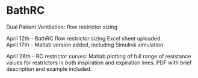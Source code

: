 # BathRC
Dual Patient Ventilation:  flow restrictor sizing

April 12th - BathRC flow restrictor sizing Excel sheet uploaded.  
April 17th - Matlab version added, including Simulink simulation

April 26th - RC restrictor curves: Matlab plotting of full range of resistance
values for restrictors in both inspiration and expiration lines.  PDF with brief
description and example included.
